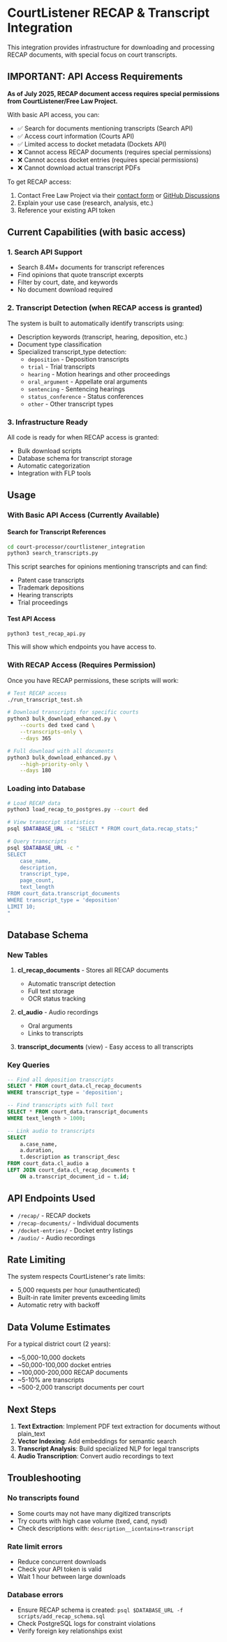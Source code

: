 # CourtListener RECAP & Transcript Integration

This integration provides infrastructure for downloading and processing RECAP documents, with special focus on court transcripts. 

## IMPORTANT: API Access Requirements

**As of July 2025, RECAP document access requires special permissions from CourtListener/Free Law Project.**

With basic API access, you can:
- ✅ Search for documents mentioning transcripts (Search API)
- ✅ Access court information (Courts API)
- ✅ Limited access to docket metadata (Dockets API)
- ❌ Cannot access RECAP documents (requires special permissions)
- ❌ Cannot access docket entries (requires special permissions)
- ❌ Cannot download actual transcript PDFs

To get RECAP access:
1. Contact Free Law Project via their [contact form](https://www.courtlistener.com/contact/) or [GitHub Discussions](https://github.com/freelawproject/courtlistener/discussions)
2. Explain your use case (research, analysis, etc.)
3. Reference your existing API token

## Current Capabilities (with basic access)

### 1. Search API Support
- Search 8.4M+ documents for transcript references
- Find opinions that quote transcript excerpts
- Filter by court, date, and keywords
- No document download required

### 2. Transcript Detection (when RECAP access is granted)
The system is built to automatically identify transcripts using:
- Description keywords (transcript, hearing, deposition, etc.)
- Document type classification
- Specialized transcript_type detection:
  - `deposition` - Deposition transcripts
  - `trial` - Trial transcripts
  - `hearing` - Motion hearings and other proceedings
  - `oral_argument` - Appellate oral arguments
  - `sentencing` - Sentencing hearings
  - `status_conference` - Status conferences
  - `other` - Other transcript types

### 3. Infrastructure Ready
All code is ready for when RECAP access is granted:
- Bulk download scripts
- Database schema for transcript storage
- Automatic categorization
- Integration with FLP tools

## Usage

### With Basic API Access (Currently Available)

#### Search for Transcript References
```bash
cd court-processor/courtlistener_integration
python3 search_transcripts.py
```

This script searches for opinions mentioning transcripts and can find:
- Patent case transcripts
- Trademark depositions
- Hearing transcripts
- Trial proceedings

#### Test API Access
```bash
python3 test_recap_api.py
```

This will show which endpoints you have access to.

### With RECAP Access (Requires Permission)

Once you have RECAP permissions, these scripts will work:

```bash
# Test RECAP access
./run_transcript_test.sh

# Download transcripts for specific courts
python3 bulk_download_enhanced.py \
    --courts ded txed cand \
    --transcripts-only \
    --days 365

# Full download with all documents
python3 bulk_download_enhanced.py \
    --high-priority-only \
    --days 180
```

### Loading into Database
```bash
# Load RECAP data
python3 load_recap_to_postgres.py --court ded

# View transcript statistics
psql $DATABASE_URL -c "SELECT * FROM court_data.recap_stats;"

# Query transcripts
psql $DATABASE_URL -c "
SELECT 
    case_name,
    description,
    transcript_type,
    page_count,
    text_length
FROM court_data.transcript_documents
WHERE transcript_type = 'deposition'
LIMIT 10;
"
```

## Database Schema

### New Tables
1. **cl_recap_documents** - Stores all RECAP documents
   - Automatic transcript detection
   - Full text storage
   - OCR status tracking

2. **cl_audio** - Audio recordings
   - Oral arguments
   - Links to transcripts

3. **transcript_documents** (view) - Easy access to all transcripts

### Key Queries

```sql
-- Find all deposition transcripts
SELECT * FROM court_data.cl_recap_documents
WHERE transcript_type = 'deposition';

-- Find transcripts with full text
SELECT * FROM court_data.transcript_documents
WHERE text_length > 1000;

-- Link audio to transcripts
SELECT 
    a.case_name,
    a.duration,
    t.description as transcript_desc
FROM court_data.cl_audio a
LEFT JOIN court_data.cl_recap_documents t
    ON a.transcript_document_id = t.id;
```

## API Endpoints Used

- `/recap/` - RECAP dockets
- `/recap-documents/` - Individual documents
- `/docket-entries/` - Docket entry listings
- `/audio/` - Audio recordings

## Rate Limiting

The system respects CourtListener's rate limits:
- 5,000 requests per hour (unauthenticated)
- Built-in rate limiter prevents exceeding limits
- Automatic retry with backoff

## Data Volume Estimates

For a typical district court (2 years):
- ~5,000-10,000 dockets
- ~50,000-100,000 docket entries
- ~100,000-200,000 RECAP documents
- ~5-10% are transcripts
- ~500-2,000 transcript documents per court

## Next Steps

1. **Text Extraction**: Implement PDF text extraction for documents without plain_text
2. **Vector Indexing**: Add embeddings for semantic search
3. **Transcript Analysis**: Build specialized NLP for legal transcripts
4. **Audio Transcription**: Convert audio recordings to text

## Troubleshooting

### No transcripts found
- Some courts may not have many digitized transcripts
- Try courts with high case volume (txed, cand, nysd)
- Check descriptions with: `description__icontains=transcript`

### Rate limit errors
- Reduce concurrent downloads
- Check your API token is valid
- Wait 1 hour between large downloads

### Database errors
- Ensure RECAP schema is created: `psql $DATABASE_URL -f scripts/add_recap_schema.sql`
- Check PostgreSQL logs for constraint violations
- Verify foreign key relationships exist